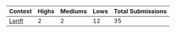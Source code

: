 | Contest | Highs | Mediums | Lows | Total Submissions |
| ------ | ----- | ------- | ---- | ----------------- |
| [Lenft](https://github.com/solodit/solodit_content/blob/main/reports/ThreeSigma/2023-06-06-leNFT.md) | 2 | 2 | 12 | 35 |
